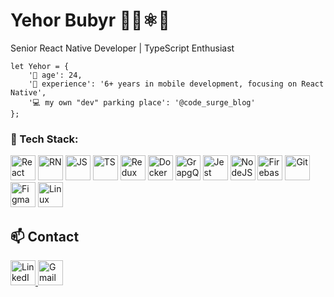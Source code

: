 # Yehor Bubyr 👨‍💻⚛️👋
Senior React Native Developer | TypeScript Enthusiast

```
let Yehor = {
    '🌱 age': 24,
    '📱 experience': '6+ years in mobile development, focusing on React Native',
    '💻 my own "dev" parking place': '@code_surge_blog'
};
```
### 🧰 Tech Stack:

<p align="left">
  <img src="https://cdn.jsdelivr.net/gh/devicons/devicon@latest/icons/react/react-original-wordmark.svg" width="40" height="40" alt="React" />
  <img src="https://cdn.jsdelivr.net/gh/devicons/devicon@latest/icons/reactnative/reactnative-original-wordmark.svg" width="40" height="40" alt="RN" />
  <img src="https://cdn.jsdelivr.net/gh/devicons/devicon@latest/icons/javascript/javascript-original.svg" width="40" height="40" alt="JS" />
  <img src="https://cdn.jsdelivr.net/gh/devicons/devicon@latest/icons/typescript/typescript-original.svg" width="40" height="40" alt="TS" />
  <img src="https://cdn.jsdelivr.net/gh/devicons/devicon@latest/icons/redux/redux-original.svg" width="40" height="40" alt="Redux"/>
  <img src="https://cdn.jsdelivr.net/gh/devicons/devicon@latest/icons/docker/docker-original.svg" width="40" height="40" alt="Docker"/>
  <img src="https://cdn.jsdelivr.net/gh/devicons/devicon@latest/icons/graphql/graphql-plain.svg" width="40" height="40" alt="GrapgQL"/>
  <img src="https://cdn.jsdelivr.net/gh/devicons/devicon@latest/icons/jest/jest-plain.svg" width="40" height="40" alt="Jest"/>
  <img src="https://cdn.jsdelivr.net/gh/devicons/devicon@latest/icons/nodejs/nodejs-plain-wordmark.svg" width="40" height="40" alt="NodeJS"/>
  <img src="https://cdn.jsdelivr.net/gh/devicons/devicon@latest/icons/firebase/firebase-original.svg" width="40" height="40" alt="Firebase" />
  <img src="https://cdn.jsdelivr.net/gh/devicons/devicon@latest/icons/git/git-original.svg" width="40" height="40" alt="Git"/>
  <img src="https://cdn.jsdelivr.net/gh/devicons/devicon@latest/icons/figma/figma-original.svg" width="40" height="40" alt="Figma"/>
  <img src="https://cdn.jsdelivr.net/gh/devicons/devicon@latest/icons/linux/linux-original.svg" width="40" height="40" alt="Linux"/>
</p>


## 📫 Contact
<p align="left" target="_blank">
    <a href="https://www.linkedin.com/in/yehor-bubyr/">
        <img src="https://cdn.jsdelivr.net/gh/devicons/devicon@latest/icons/linkedin/linkedin-original.svg" alt="LinkedIn" width="40" height="40"/>
    </a>
    <a href="mailto:yehorbubyr@gmail.com">
        <img src="https://cdn.simpleicons.org/gmail/EA4335" alt="Gmail" width="40" height="40"/>
    </a>
</p>
